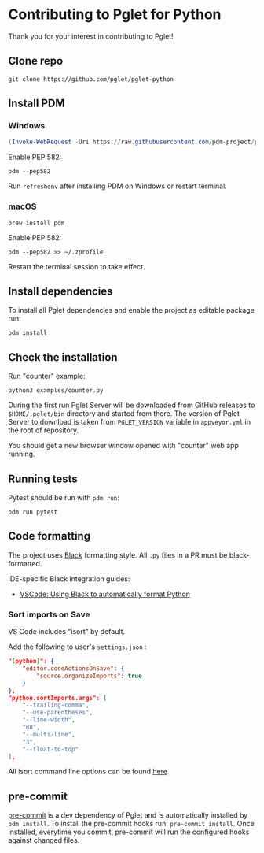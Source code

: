 # Contributing to Pglet for Python

Thank you for your interest in contributing to Pglet!

## Clone repo

```
git clone https://github.com/pglet/pglet-python
```

## Install PDM

### Windows

```powershell
(Invoke-WebRequest -Uri https://raw.githubusercontent.com/pdm-project/pdm/main/install-pdm.py -UseBasicParsing).Content | python -
```

Enable PEP 582:

```
pdm --pep582
```

Run `refreshenv` after installing PDM on Windows or restart terminal.

### macOS

```
brew install pdm
```

Enable PEP 582:

```
pdm --pep582 >> ~/.zprofile
```

Restart the terminal session to take effect.

## Install dependencies

To install all Pglet dependencies and enable the project as editable package run:

```
pdm install
```

## Check the installation

Run "counter" example:

```
python3 examples/counter.py
```

During the first run Pglet Server will be downloaded from GitHub releases to `$HOME/.pglet/bin` directory and started from there. The version of Pglet Server to download is taken from `PGLET_VERSION` variable in `appveyor.yml` in the root of repository.

You should get a new browser window opened with "counter" web app running.

## Running tests

Pytest should be run with `pdm run`:

```
pdm run pytest
```

## Code formatting

The project uses [Black](https://github.com/psf/black) formatting style. All `.py` files in a PR must be black-formatted.

IDE-specific Black integration guides:

* [VSCode: Using Black to automatically format Python](https://dev.to/adamlombard/how-to-use-the-black-python-code-formatter-in-vscode-3lo0)

### Sort imports on Save

VS Code includes "isort" by default.

Add the following to user's `settings.json` :

```json
"[python]": {
    "editor.codeActionsOnSave": {
        "source.organizeImports": true
    }
},
"python.sortImports.args": [
    "--trailing-comma",
    "--use-parentheses",
    "--line-width",
    "88",
    "--multi-line",
    "3",
    "--float-to-top"
],
```

All isort command line options can be found [here](https://pycqa.github.io/isort/docs/configuration/options.html).

## pre-commit

[pre-commit](https://pre-commit.com) is a dev dependency of Pglet and is automatically installed by `pdm install`.
To install the pre-commit hooks run: `pre-commit install`.
Once installed, everytime you commit, pre-commit will run the configured hooks against changed files.
